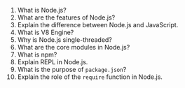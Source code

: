 1. What is Node.js?
2. What are the features of Node.js?
3. Explain the difference between Node.js and JavaScript.
4. What is V8 Engine?
5. Why is Node.js single-threaded?
6. What are the core modules in Node.js?
7. What is npm?
8. Explain REPL in Node.js.
9. What is the purpose of `package.json`?
10. Explain the role of the `require` function in Node.js.
